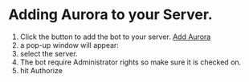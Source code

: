 # Adding Aurora to your Server.
1. Click the button to add the bot to your server.
<a class="btn" href="https://discordapp.com/oauth2/authorize?client_id=267719249693376512&amp;scope=bot&amp;permissions=8" onclick="javascript:void window.open('https://discordapp.com/oauth2/authorize?client_id=267719249693376512&amp;scope=bot&amp;permissions=8','1489163831504','width=500,height=600,toolbar=0,menubar=0,location=0,status=0,scrollbars=0,resizable=0,left=0,top=0');return false;">Add Aurora</a>
2. a pop-up window will appear:
3. select the server.
4. The bot require Administrator rights so make sure it is checked on.
5. hit Authorize


